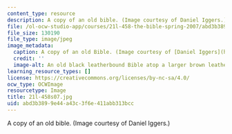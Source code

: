 ```yaml
---
content_type: resource
description: A copy of an old bible. (Image courtesy of Daniel Iggers.)
file: /ol-ocw-studio-app/courses/21l-458-the-bible-spring-2007/abd3b3899e44a43c3f6e411abb313bcc_21l-458s07.jpg
file_size: 130190
file_type: image/jpeg
image_metadata:
  caption: A copy of an old Bible. (Image courtesy of [Daniel Iggers](http://www.flickr.com/photos/fortinbras/).)
  credit: ''
  image-alt: An old black leatherbound Bible atop a larger brown leatherbound book.
learning_resource_types: []
license: https://creativecommons.org/licenses/by-nc-sa/4.0/
ocw_type: OCWImage
resourcetype: Image
title: 21l-458s07.jpg
uid: abd3b389-9e44-a43c-3f6e-411abb313bcc
---
```

A copy of an old bible. (Image courtesy of Daniel Iggers.)